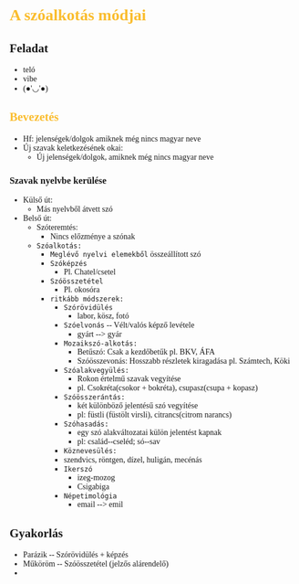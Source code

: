 <span style="font-family:'cascadia code'">
<span style="color:#fabd2f"></span>

# <span style="color:#fabd2f"> A szóalkotás módjai


## Feladat
- teló
- vibe
- (●'◡'●)

## <span style="color:#fabd2f">Bevezetés
- Hf: jelenségek/dolgok amiknek még nincs magyar neve
- Új szavak keletkezésének okai:
  - Új jelenségek/dolgok, amiknek még nincs magyar neve

### Szavak nyelvbe kerülése
- Külső út:
  - Más nyelvből átvett szó
- Belső út:
  - Szóteremtés:
    - Nincs előzménye a szónak
  - `Szóalkotás:`
    - `Meglévő nyelvi elemekből` összeállított szó
    - `Szóképzés`
      - Pl. Chatel/csetel
    - `Szóösszetétel`
      - Pl. okosóra
    - `ritkább módszerek:`
      - `Szórövidülés`
        - labor, kösz, fotó
      - `Szóelvonás` -- Vélt/valós képző levétele
        - gyárt --> gyár
      - `Mozaikszó-alkotás:`
        - Betűszó: Csak a kezdőbetűk pl. BKV, ÁFA
        - Szóösszevonás: Hosszabb részletek kiragadása pl. Számtech, Köki
      - `Szóalakvegyülés:`
        - Rokon értelmű szavak vegyítése
        - pl. Csokréta(csokor + bokréta), csupasz(csupa + kopasz)
      - `Szóösszerántás:`
        - két különböző jelentésű szó vegyítése
        - pl: füstli (füstölt virsli), citrancs(citrom narancs)
      - `Szóhasadás:`
        - egy szó alakváltozatai külön jelentést kapnak
        - pl: család--cseléd; só--sav
      - `Köznevesülés:`
      - szendvics, röntgen, dízel, huligán, mecénás
      - `Ikerszó`
        - izeg-mozog
        - Csigabiga
      - `Népetimológia`
        - email --> emil


## Gyakorlás
  - Parázik -- Szórövidülés + képzés
  - Műköröm -- Szóösszetétel (jelzős alárendelő)
  - 